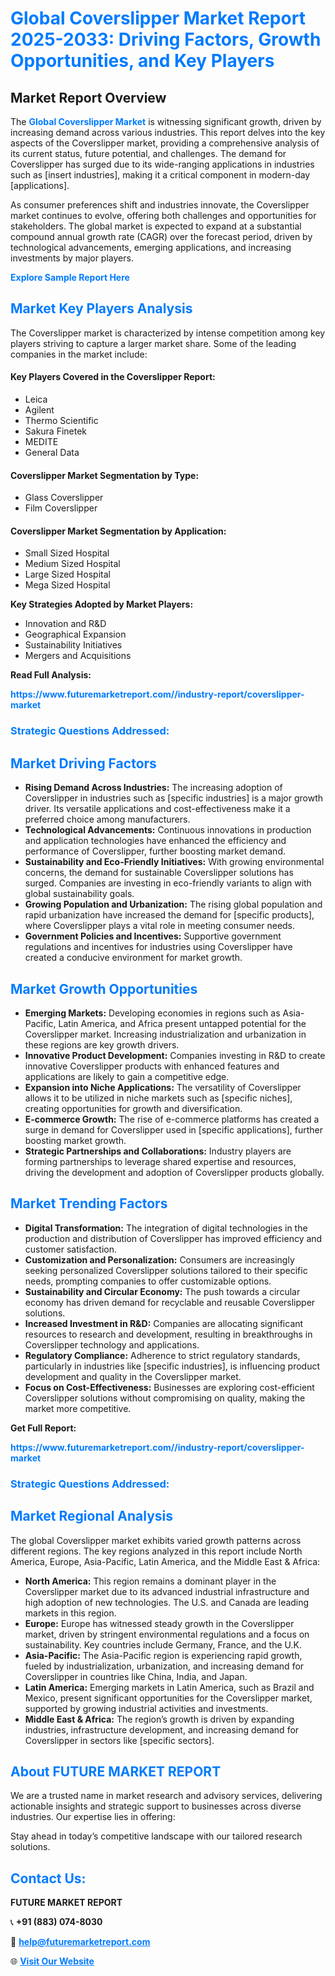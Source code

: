 <h1 style="color: #007BFF;">Global Coverslipper Market Report 2025-2033: Driving Factors, Growth Opportunities, and Key Players</h1>

<section id="overview">
<h2>Market Report Overview</h2>
<p>The <a href="https://www.futuremarketreport.com//industry-report/coverslipper-market" style="color: #007BFF; text-decoration: none;"><strong>Global Coverslipper Market</strong></a> is witnessing significant growth, driven by increasing demand across various industries. This report delves into the key aspects of the Coverslipper market, providing a comprehensive analysis of its current status, future potential, and challenges. The demand for Coverslipper has surged due to its wide-ranging applications in industries such as [insert industries], making it a critical component in modern-day [applications].</p>
<p>As consumer preferences shift and industries innovate, the Coverslipper market continues to evolve, offering both challenges and opportunities for stakeholders. The global market is expected to expand at a substantial compound annual growth rate (CAGR) over the forecast period, driven by technological advancements, emerging applications, and increasing investments by major players.</p>
</section>

<section id="overview">
<p><a href="https://www.futuremarketreport.com//request-sample/reportId=80486" style="color: #007BFF; text-decoration: none;"><strong>Explore Sample Report Here</strong></a></p>
</section>

<section id="key-players">
<h2 style="color: #007BFF;">Market Key Players Analysis</h2>
<p>The Coverslipper market is characterized by intense competition among key players striving to capture a larger market share. Some of the leading companies in the market include:</p>
<h4>Key Players Covered in the Coverslipper Report:</h4>
<ul><li>Leica</li><li>Agilent</li><li>Thermo Scientific</li><li>Sakura Finetek</li><li>MEDITE</li><li>General Data</li></ul>
<h4>Coverslipper Market Segmentation by Type:</h4>
<ul><li>Glass Coverslipper</li><li>Film Coverslipper</li></ul>

<h4>Coverslipper Market Segmentation by Application:</h4>
<ul><li>Small Sized Hospital</li><li>Medium Sized Hospital</li><li>Large Sized Hospital</li><li>Mega Sized Hospital</li></ul>
<p><strong>Key Strategies Adopted by Market Players:</strong></p>
<ul>
<li>Innovation and R&D</li>
<li>Geographical Expansion</li>
<li>Sustainability Initiatives</li>
<li>Mergers and Acquisitions</li>
</ul>
</section>

<section>
<p><strong>Read Full Analysis: </strong></p><a href="https://www.futuremarketreport.com//industry-report/coverslipper-market" style="color: #007BFF; text-decoration: none;"><strong>https://www.futuremarketreport.com//industry-report/coverslipper-market</strong></a>
<h3 style="color: #007BFF;">Strategic Questions Addressed:</h3>
</section>

<section id="driving-factors">
<h2 style="color: #007BFF;">Market Driving Factors</h2>
<ul>
<li><strong>Rising Demand Across Industries:</strong> The increasing adoption of Coverslipper in industries such as [specific industries] is a major growth driver. Its versatile applications and cost-effectiveness make it a preferred choice among manufacturers.</li>
<li><strong>Technological Advancements:</strong> Continuous innovations in production and application technologies have enhanced the efficiency and performance of Coverslipper, further boosting market demand.</li>
<li><strong>Sustainability and Eco-Friendly Initiatives:</strong> With growing environmental concerns, the demand for sustainable Coverslipper solutions has surged. Companies are investing in eco-friendly variants to align with global sustainability goals.</li>
<li><strong>Growing Population and Urbanization:</strong> The rising global population and rapid urbanization have increased the demand for [specific products], where Coverslipper plays a vital role in meeting consumer needs.</li>
<li><strong>Government Policies and Incentives:</strong> Supportive government regulations and incentives for industries using Coverslipper have created a conducive environment for market growth.</li>
</ul>
</section>

<section id="growth-opportunities">
<h2 style="color: #007BFF;">Market Growth Opportunities</h2>
<ul>
<li><strong>Emerging Markets:</strong> Developing economies in regions such as Asia-Pacific, Latin America, and Africa present untapped potential for the Coverslipper market. Increasing industrialization and urbanization in these regions are key growth drivers.</li>
<li><strong>Innovative Product Development:</strong> Companies investing in R&D to create innovative Coverslipper products with enhanced features and applications are likely to gain a competitive edge.</li>
<li><strong>Expansion into Niche Applications:</strong> The versatility of Coverslipper allows it to be utilized in niche markets such as [specific niches], creating opportunities for growth and diversification.</li>
<li><strong>E-commerce Growth:</strong> The rise of e-commerce platforms has created a surge in demand for Coverslipper used in [specific applications], further boosting market growth.</li>
<li><strong>Strategic Partnerships and Collaborations:</strong> Industry players are forming partnerships to leverage shared expertise and resources, driving the development and adoption of Coverslipper products globally.</li>
</ul>
</section>

<section id="trending-factors">
<h2 style="color: #007BFF;">Market Trending Factors</h2>
<ul>
<li><strong>Digital Transformation:</strong> The integration of digital technologies in the production and distribution of Coverslipper has improved efficiency and customer satisfaction.</li>
<li><strong>Customization and Personalization:</strong> Consumers are increasingly seeking personalized Coverslipper solutions tailored to their specific needs, prompting companies to offer customizable options.</li>
<li><strong>Sustainability and Circular Economy:</strong> The push towards a circular economy has driven demand for recyclable and reusable Coverslipper solutions.</li>
<li><strong>Increased Investment in R&D:</strong> Companies are allocating significant resources to research and development, resulting in breakthroughs in Coverslipper technology and applications.</li>
<li><strong>Regulatory Compliance:</strong> Adherence to strict regulatory standards, particularly in industries like [specific industries], is influencing product development and quality in the Coverslipper market.</li>
<li><strong>Focus on Cost-Effectiveness:</strong> Businesses are exploring cost-efficient Coverslipper solutions without compromising on quality, making the market more competitive.</li>
</ul>
</section>

<section>
<p><strong>Get Full Report: </strong></p><a href="https://www.futuremarketreport.com//industry-report/coverslipper-market" style="color: #007BFF; text-decoration: none;"><strong>https://www.futuremarketreport.com//industry-report/coverslipper-market</strong></a>
<h3 style="color: #007BFF;">Strategic Questions Addressed:</h3>
</section>


<section id="regional-analysis">
<h2 style="color: #007BFF;">Market Regional Analysis</h2>
<p>The global Coverslipper market exhibits varied growth patterns across different regions. The key regions analyzed in this report include North America, Europe, Asia-Pacific, Latin America, and the Middle East & Africa:</p>
<ul>
<li><strong>North America:</strong> This region remains a dominant player in the Coverslipper market due to its advanced industrial infrastructure and high adoption of new technologies. The U.S. and Canada are leading markets in this region.</li>
<li><strong>Europe:</strong> Europe has witnessed steady growth in the Coverslipper market, driven by stringent environmental regulations and a focus on sustainability. Key countries include Germany, France, and the U.K.</li>
<li><strong>Asia-Pacific:</strong> The Asia-Pacific region is experiencing rapid growth, fueled by industrialization, urbanization, and increasing demand for Coverslipper in countries like China, India, and Japan.</li>
<li><strong>Latin America:</strong> Emerging markets in Latin America, such as Brazil and Mexico, present significant opportunities for the Coverslipper market, supported by growing industrial activities and investments.</li>
<li><strong>Middle East & Africa:</strong> The region’s growth is driven by expanding industries, infrastructure development, and increasing demand for Coverslipper in sectors like [specific sectors].</li>
</ul>
</section>

<footer>
<h2 style="color: #007BFF;">About FUTURE MARKET REPORT</h2>
<p>We are a trusted name in market research and advisory services, delivering actionable insights and strategic support to businesses across diverse industries. Our expertise lies in offering:</p>

<p>Stay ahead in today’s competitive landscape with our tailored research solutions.</p>

<h2 style="color: #007BFF;">Contact Us:</h2>
<p><strong>FUTURE MARKET REPORT</strong></p>
<p>📞 <strong>+91 (883) 074-8030</strong></p>
<p>📧 <strong><a href="mailto:help@futuremarketreport.com" style="color: #007BFF;">help@futuremarketreport.com</a></strong></p>
<p>🌐 <strong><a href="https://www.futuremarketreport.com/" style="color: #007BFF;">Visit Our Website</a></strong></p>
</footer>